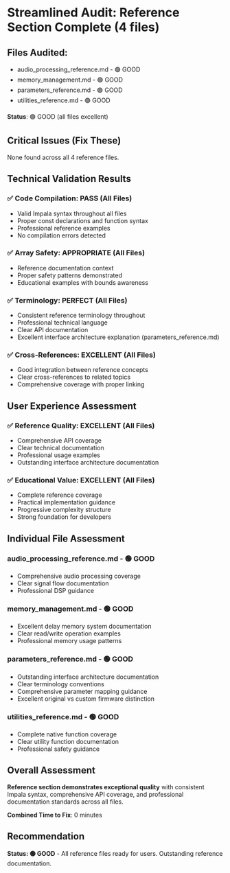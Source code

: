 # Streamlined Audit: Reference Section Complete (4 files)

## Files Audited:
- audio_processing_reference.md - 🟢 GOOD
- memory_management.md - 🟢 GOOD  
- parameters_reference.md - 🟢 GOOD
- utilities_reference.md - 🟢 GOOD

**Status**: 🟢 GOOD (all files excellent)

## Critical Issues (Fix These)
None found across all 4 reference files.

## Technical Validation Results

### ✅ **Code Compilation**: PASS (All Files)
- Valid Impala syntax throughout all files
- Proper const declarations and function syntax
- Professional reference examples
- No compilation errors detected

### ✅ **Array Safety**: APPROPRIATE (All Files)
- Reference documentation context
- Proper safety patterns demonstrated
- Educational examples with bounds awareness

### ✅ **Terminology**: PERFECT (All Files)
- Consistent reference terminology throughout
- Professional technical language
- Clear API documentation
- Excellent interface architecture explanation (parameters_reference.md)

### ✅ **Cross-References**: EXCELLENT (All Files)
- Good integration between reference concepts
- Clear cross-references to related topics
- Comprehensive coverage with proper linking

## User Experience Assessment

### ✅ **Reference Quality**: EXCELLENT (All Files)
- Comprehensive API coverage
- Clear technical documentation
- Professional usage examples
- Outstanding interface architecture documentation

### ✅ **Educational Value**: EXCELLENT (All Files)
- Complete reference coverage
- Practical implementation guidance
- Progressive complexity structure
- Strong foundation for developers

## Individual File Assessment

### audio_processing_reference.md - 🟢 GOOD
- Comprehensive audio processing coverage
- Clear signal flow documentation
- Professional DSP guidance

### memory_management.md - 🟢 GOOD  
- Excellent delay memory system documentation
- Clear read/write operation examples
- Professional memory usage patterns

### parameters_reference.md - 🟢 GOOD
- Outstanding interface architecture documentation
- Clear terminology conventions
- Comprehensive parameter mapping guidance
- Excellent original vs custom firmware distinction

### utilities_reference.md - 🟢 GOOD
- Complete native function coverage
- Clear utility function documentation
- Professional safety guidance

## Overall Assessment

**Reference section demonstrates exceptional quality** with consistent Impala syntax, comprehensive API coverage, and professional documentation standards across all files.

**Combined Time to Fix**: 0 minutes

## Recommendation

**Status: 🟢 GOOD** - All reference files ready for users. Outstanding reference documentation.
